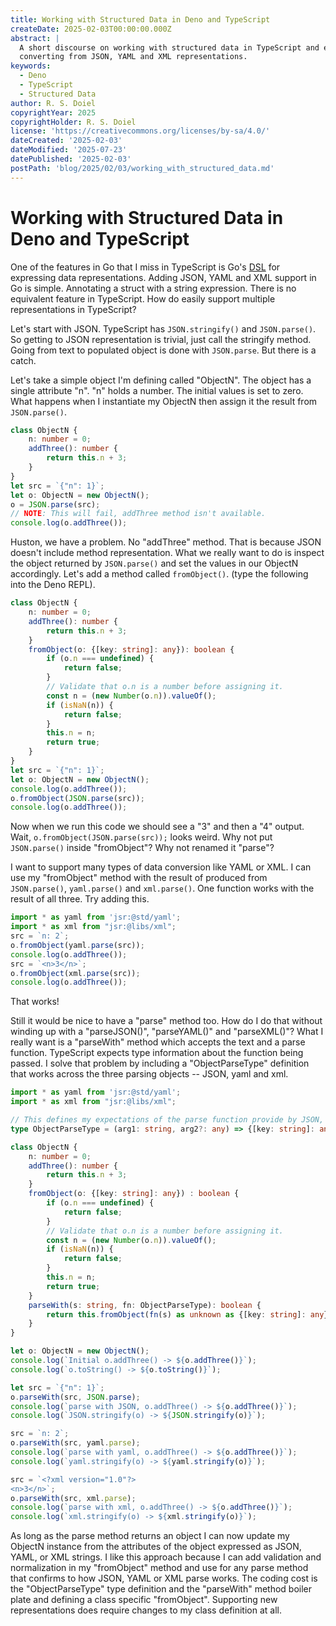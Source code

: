 ```yaml
---
title: Working with Structured Data in Deno and TypeScript
createDate: 2025-02-03T00:00:00.000Z
abstract: |
  A short discourse on working with structured data in TypeScript and easily
  converting from JSON, YAML and XML representations.
keywords:
  - Deno
  - TypeScript
  - Structured Data
author: R. S. Doiel
copyrightYear: 2025
copyrightHolder: R. S. Doiel
license: 'https://creativecommons.org/licenses/by-sa/4.0/'
dateCreated: '2025-02-03'
dateModified: '2025-07-23'
datePublished: '2025-02-03'
postPath: 'blog/2025/02/03/working_with_structured_data.md'
---
```


# Working with Structured Data in Deno and TypeScript

One of the features in Go that I miss in TypeScript is Go's [DSL](https://en.wikipedia.org/wiki/Domain-specific_language "Domain Specific Language") for expressing data representations.  Adding JSON, YAML and XML support in Go is simple. Annotating a struct with a string expression. There is no equivalent feature in TypeScript. How do easily support multiple representations in TypeScript?

Let's start with JSON. TypeScript has `JSON.stringify()` and `JSON.parse()`. So getting to JSON representation is trivial, just call the stringify method. Going from text to populated object is done with `JSON.parse`. But there is a catch.

Let's take a simple object I'm defining called "ObjectN". The object has a single attribute "n". "n" holds a number. The initial values is set to zero. What happens when I instantiate my ObjectN then assign it the result from `JSON.parse()`.

~~~TypeScript
class ObjectN {
    n: number = 0;
    addThree(): number {
        return this.n + 3;
    }
}
let src = `{"n": 1}`;
let o: ObjectN = new ObjectN();
o = JSON.parse(src);
// NOTE: This will fail, addThree method isn't available.
console.log(o.addThree());
~~~

Huston, we have a problem. No "addThree" method. That is because JSON doesn't include method representation. What we really want to do is inspect the object returned by `JSON.parse()` and set the values in our ObjectN accordingly. Let's add a method called `fromObject()`.
(type the following into the Deno REPL).

~~~TypeScript
class ObjectN {
    n: number = 0;
    addThree(): number {
        return this.n + 3;
    }
    fromObject(o: {[key: string]: any}): boolean {
        if (o.n === undefined) {
            return false;
        }
        // Validate that o.n is a number before assigning it.
        const n = (new Number(o.n)).valueOf();
        if (isNaN(n)) {
            return false;
        }
        this.n = n;
        return true;
    }
}
let src = `{"n": 1}`;
let o: ObjectN = new ObjectN();
console.log(o.addThree());
o.fromObject(JSON.parse(src));
console.log(o.addThree());
~~~

Now when we run this code we should see a "3" and then a "4" output. Wait, `o.fromObject(JSON.parse(src));` looks weird. Why not put `JSON.parse()` inside "fromObject"? Why not renamed it "parse"?

I want to support many types of data conversion like YAML or XML. I can use my "fromObject" method with the result of produced from `JSON.parse()`, `yaml.parse()` and `xml.parse()`. One function works with the result of all three. Try adding this.

~~~TypeScript
import * as yaml from 'jsr:@std/yaml';
import * as xml from "jsr:@libs/xml";
src = `n: 2`;
o.fromObject(yaml.parse(src));
console.log(o.addThree());
src = `<n>3</n>`;
o.fromObject(xml.parse(src));
console.log(o.addThree());
~~~

That works!

Still it would be nice to have a "parse" method too. How do I do that without winding up with a "parseJSON()", "parseYAML()" and "parseXML()"? What I really want is a "parseWith" method which accepts the text and a parse function. TypeScript expects type information about the function being passed. I solve that problem by including a "ObjectParseType" definition that works across the three parsing objects -- JSON, yaml and xml.

~~~TypeScript
import * as yaml from 'jsr:@std/yaml';
import * as xml from "jsr:@libs/xml";

// This defines my expectations of the parse function provide by JSON, yaml and xml.
type ObjectParseType = (arg1: string, arg2?: any) => {[key: string]: any} | unknown;

class ObjectN {
    n: number = 0;
    addThree(): number {
        return this.n + 3;
    }
    fromObject(o: {[key: string]: any}) : boolean {
        if (o.n === undefined) {
            return false;
        }
        // Validate that o.n is a number before assigning it.
        const n = (new Number(o.n)).valueOf();
        if (isNaN(n)) {
            return false;
        }
        this.n = n;
        return true;
    }
    parseWith(s: string, fn: ObjectParseType): boolean {
        return this.fromObject(fn(s) as unknown as {[key: string]: any});
    }
}

let o: ObjectN = new ObjectN();
console.log(`Initial o.addThree() -> ${o.addThree()}`);
console.log(`o.toString() -> ${o.toString()}`);

let src = `{"n": 1}`;
o.parseWith(src, JSON.parse);
console.log(`parse with JSON, o.addThree() -> ${o.addThree()}`);
console.log(`JSON.stringify(o) -> ${JSON.stringify(o)}`);

src = `n: 2`;
o.parseWith(src, yaml.parse);
console.log(`parse with yaml, o.addThree() -> ${o.addThree()}`);
console.log(`yaml.stringify(o) -> ${yaml.stringify(o)}`);

src = `<?xml version="1.0"?>
<n>3</n>`;
o.parseWith(src, xml.parse);
console.log(`parse with xml, o.addThree() -> ${o.addThree()}`);
console.log(`xml.stringify(o) -> ${xml.stringify(o)}`);
~~~

As long as the parse method returns an object I can now update my ObjectN instance
from the attributes of the object expressed as JSON, YAML, or XML strings. I like this approach because I can add validation and normalization in my "fromObject" method and use for any parse method that confirms to how JSON, YAML or XML parse works. The coding cost is the "ObjectParseType" type definition and the "parseWith" method boiler plate and defining a class specific "fromObject". Supporting new representations does require changes to my class definition at all.
